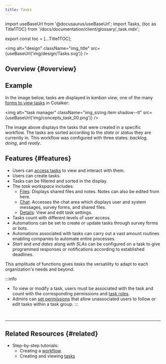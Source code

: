 ```yaml
---
title: Tasks
---
```

import useBaseUrl from '@docusaurus/useBaseUrl'; 
import Tasks, {toc as Title1TOC} from '/docs/documentation/client/glossary/_task.mdx';

export const toc = [...Title1TOC];

<img alt="design" className="img_title" src={useBaseUrl('img/design/Tasks.svg')} />
<br/>

## Overview {#overview}

<Tasks/>

## Example

In the image below, tasks are displayed in _kanban view_, one of the many [forms to view tasks](/docs/documentation/client/tasks/taskview) in Cotalker:

<img alt="task manager" className="img_sizing item shadow--tl" src={useBaseUrl('img/concepts_task_00.png')} />
<br/>

The image above displays the tasks that were created in a specific workflow. The tasks are sorted according to the _state_ or _status_ they are currently in. This workflow was configured with three states: _backlog_, _doing_, and _ready_.


## Features {#features}

- Users can [access tasks](/docs/documentation/client/tasks/access_task) to view and interact with them.
- Users can create tasks.
- Tasks can be filtered and sorted in the display. 
- The _task workspace_ includes:  
    - [Files](/docs/documentation/client/tasks/task_notes): Displays shared files and notes. Notes can also be edited from here. 
    - [Chat](/docs/documentation/client/tasks/task_chat): Accesses the chat area which displays user and system messages, survey forms, and shared files.
    - [Details](/docs/documentation/client/tasks/task_details): View and edit task settings.
- Tasks count with different levels of user access.
- Automations can be set to create or update tasks through survey forms or bots.
- Automations associated with tasks can carry out a vast amount routines enabling companies to automate entire processes.
- _Start_ and _end dates_ along with _SLAs_ can be configured on a task to give programmed responses or notifications according to established deadlines.

This amplitude of functions gives _tasks_ the versatility to adapt to each organization's needs and beyond.
 

:::info
- To view or modify a task, users must be associated with the task and count with the corresponding permissions and [task roles](#user-roles).
- Admins can [set permissions](/docs/documentation/api/tasks/#task-permissions-for-unassigned-users) that allow unassociated users to follow or edit tasks within a task group.
:::

<br/>

---
## Related Resources {#related}
- Step-by-step tutorials:
  - Creating a [workflow](/docs/tutorials/basic/create_state_machines).
  - Creating and viewing [tasks](/docs/tutorials/basic/tutorial_taskview)